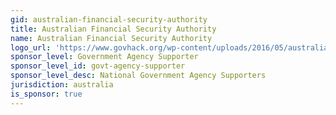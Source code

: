 ```yaml
---
gid: australian-financial-security-authority
title: Australian Financial Security Authority
name: Australian Financial Security Authority
logo_url: 'https://www.govhack.org/wp-content/uploads/2016/05/australian_financial_security_authority.png'
sponsor_level: Government Agency Supporter
sponsor_level_id: govt-agency-supporter
sponsor_level_desc: National Government Agency Supporters
jurisdiction: australia
is_sponsor: true
---
```

